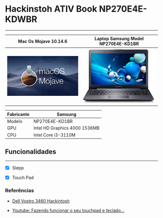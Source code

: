 # Hackinstoh ATIV Book NP270E4E-KDWBR

---

| Mac Os Mojave 10.14.6 | Laptop Samsung Model NP270E4E-KD1BR|
| ------ | ------ |
| ![Mac Os Mojave 10.14.6](./assets/macosmojave.jpg) | ![NP270E4E-KD1BR](./assets/No-179-NP270E4E-KD1BR.jpg)  |

| Fabricante | Samsung |
|---|---|
|  Modelo | NP270E4E-KD1BR |
|   GPU |  Intel HD Graphics 4000 1536MB |
|   CPU |  Intel Core i3-3110M |

## Funcionalidades

---

- [x] Slepp


- [x] Touch Pad

### Referências

* [Dell Vostro 3460 Hackintosh](https://github.com/qilskcter/Dell-Vostro-3460-Hackintosh)


* [Youtube: Fazendo funcionar o seu touchpad e teclado...](https://www.youtube.com/watch?v=X96VWxQzy_s)